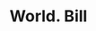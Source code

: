 ---
doi: 10.7916/D8BK2QF8
date_other: '1900'
date_other_textual: 1900-1909
form: printed ephemera
genre:
- Invoices
name:
- World
object_in_context_url: https://biggert.cul.columbia.edu/items/view/ave_biggert_01158
subject_hierarchical_geographic:
- New York, New York, United States
subject_name:
- World
title: World. Bill
sort_title: World. Bill
call_number: ave_biggert_01158
coordinates:
- 40.71277777777778,-74.00583333333333
pid: ave_biggert_01158
identifiers: ave_biggert_01158
thumbnail: https://derivativo-3.library.columbia.edu/iiif/2/ldpd:344910/full/!256,256/0/native.jpg
permalink: "/items/ave_biggert_01158/"
layout: iiif-image-page
---